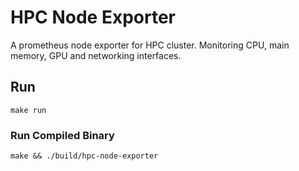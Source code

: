 # HPC Node Exporter

A prometheus node exporter for HPC cluster. Monitoring CPU, main memory, GPU and networking interfaces.

## Run

```
make run
```

### Run Compiled Binary

```
make && ./build/hpc-node-exporter
```
